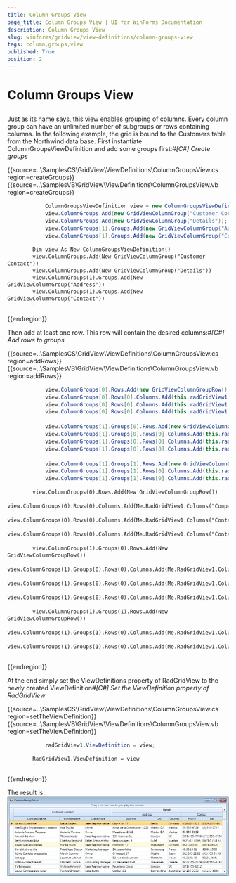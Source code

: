 ```yaml
---
title: Column Groups View
page_title: Column Groups View | UI for WinForms Documentation
description: Column Groups View
slug: winforms/gridview/view-definitions/column-groups-view
tags: column,groups,view
published: True
position: 2
---
```


# Column Groups View



## 

Just as its name says, this view enables grouping of columns. Every column group can have an unlimited number of subgroups or
          rows containing columns. In the following example, the grid is bound to the Customers table from the Northwind data base. 
          First instantiate ColumnGroupsViewDefinition and add some groups first:#_[C#] Create groups_

	



{{source=..\SamplesCS\GridView\ViewDefinitions\ColumnGroupsView.cs region=createGroups}} 
{{source=..\SamplesVB\GridView\ViewDefinitions\ColumnGroupsView.vb region=createGroups}} 

````C#
            ColumnGroupsViewDefinition view = new ColumnGroupsViewDefinition();
            view.ColumnGroups.Add(new GridViewColumnGroup("Customer Contact"));
            view.ColumnGroups.Add(new GridViewColumnGroup("Details"));
            view.ColumnGroups[1].Groups.Add(new GridViewColumnGroup("Address"));
            view.ColumnGroups[1].Groups.Add(new GridViewColumnGroup("Contact"));
````
````VB.NET
        Dim view As New ColumnGroupsViewDefinition()
        view.ColumnGroups.Add(New GridViewColumnGroup("Customer Contact"))
        view.ColumnGroups.Add(New GridViewColumnGroup("Details"))
        view.ColumnGroups(1).Groups.Add(New GridViewColumnGroup("Address"))
        view.ColumnGroups(1).Groups.Add(New GridViewColumnGroup("Contact"))
        '
````

{{endregion}} 




Then add at least one row. This row will contain the desired columns:#_[C#] Add rows to groups_

	



{{source=..\SamplesCS\GridView\ViewDefinitions\ColumnGroupsView.cs region=addRows}} 
{{source=..\SamplesVB\GridView\ViewDefinitions\ColumnGroupsView.vb region=addRows}} 

````C#
            view.ColumnGroups[0].Rows.Add(new GridViewColumnGroupRow());
            view.ColumnGroups[0].Rows[0].Columns.Add(this.radGridView1.Columns["CompanyName"]);
            view.ColumnGroups[0].Rows[0].Columns.Add(this.radGridView1.Columns["ContactName"]);
            view.ColumnGroups[0].Rows[0].Columns.Add(this.radGridView1.Columns["ContactTitle"]);

            view.ColumnGroups[1].Groups[0].Rows.Add(new GridViewColumnGroupRow());
            view.ColumnGroups[1].Groups[0].Rows[0].Columns.Add(this.radGridView1.Columns["Address"]);
            view.ColumnGroups[1].Groups[0].Rows[0].Columns.Add(this.radGridView1.Columns["City"]);
            view.ColumnGroups[1].Groups[0].Rows[0].Columns.Add(this.radGridView1.Columns["Country"]);

            view.ColumnGroups[1].Groups[1].Rows.Add(new GridViewColumnGroupRow());
            view.ColumnGroups[1].Groups[1].Rows[0].Columns.Add(this.radGridView1.Columns["Phone"]);
            view.ColumnGroups[1].Groups[1].Rows[0].Columns.Add(this.radGridView1.Columns["Fax"]);
````
````VB.NET
        view.ColumnGroups(0).Rows.Add(New GridViewColumnGroupRow())
        view.ColumnGroups(0).Rows(0).Columns.Add(Me.RadGridView1.Columns("CompanyName"))
        view.ColumnGroups(0).Rows(0).Columns.Add(Me.RadGridView1.Columns("ContactName"))
        view.ColumnGroups(0).Rows(0).Columns.Add(Me.RadGridView1.Columns("ContactTitle"))

        view.ColumnGroups(1).Groups(0).Rows.Add(New GridViewColumnGroupRow())
        view.ColumnGroups(1).Groups(0).Rows(0).Columns.Add(Me.RadGridView1.Columns("Address"))
        view.ColumnGroups(1).Groups(0).Rows(0).Columns.Add(Me.RadGridView1.Columns("City"))
        view.ColumnGroups(1).Groups(0).Rows(0).Columns.Add(Me.RadGridView1.Columns("Country"))

        view.ColumnGroups(1).Groups(1).Rows.Add(New GridViewColumnGroupRow())
        view.ColumnGroups(1).Groups(1).Rows(0).Columns.Add(Me.RadGridView1.Columns("Phone"))
        view.ColumnGroups(1).Groups(1).Rows(0).Columns.Add(Me.RadGridView1.Columns("Fax"))
        '
````

{{endregion}} 




At the end simply set the ViewDefinitions property of RadGridView to the newly created ViewDefinition#_[C#] Set the ViewDefinition property of RadGridView_

	



{{source=..\SamplesCS\GridView\ViewDefinitions\ColumnGroupsView.cs region=setTheViewDefinition}} 
{{source=..\SamplesVB\GridView\ViewDefinitions\ColumnGroupsView.vb region=setTheViewDefinition}} 

````C#
            radGridView1.ViewDefinition = view;
````
````VB.NET
        RadGridView1.ViewDefinition = view
        '
````

{{endregion}} 




The result is:![gridview-viewdefinitions-column-groups-view 001](images/gridview-viewdefinitions-column-groups-view001.jpg)
